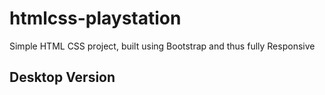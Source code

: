 # htmlcss-playstation

Simple HTML CSS project, built using Bootstrap and thus fully Responsive

## Desktop Version

